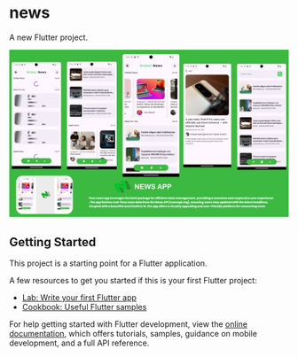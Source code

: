 # news

A new Flutter project.


![image alt](https://github.com/souravs3/News_app/blob/c55e4271604b1d50405bdff72baf13f434c9d4e0/newsapp.png?raw=true)
## Getting Started

This project is a starting point for a Flutter application.

A few resources to get you started if this is your first Flutter project:

- [Lab: Write your first Flutter app](https://docs.flutter.dev/get-started/codelab)
- [Cookbook: Useful Flutter samples](https://docs.flutter.dev/cookbook)

For help getting started with Flutter development, view the
[online documentation](https://docs.flutter.dev/), which offers tutorials,
samples, guidance on mobile development, and a full API reference.
